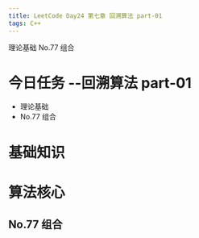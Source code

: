 ```yaml
---
title: LeetCode Day24 第七章 回溯算法 part-01
tags: C++
---
```

理论基础
No.77 组合
<!--more-->

# 今日任务 --回溯算法 part-01
- 理论基础
- No.77 组合

# 基础知识

# 算法核心
## No.77 组合